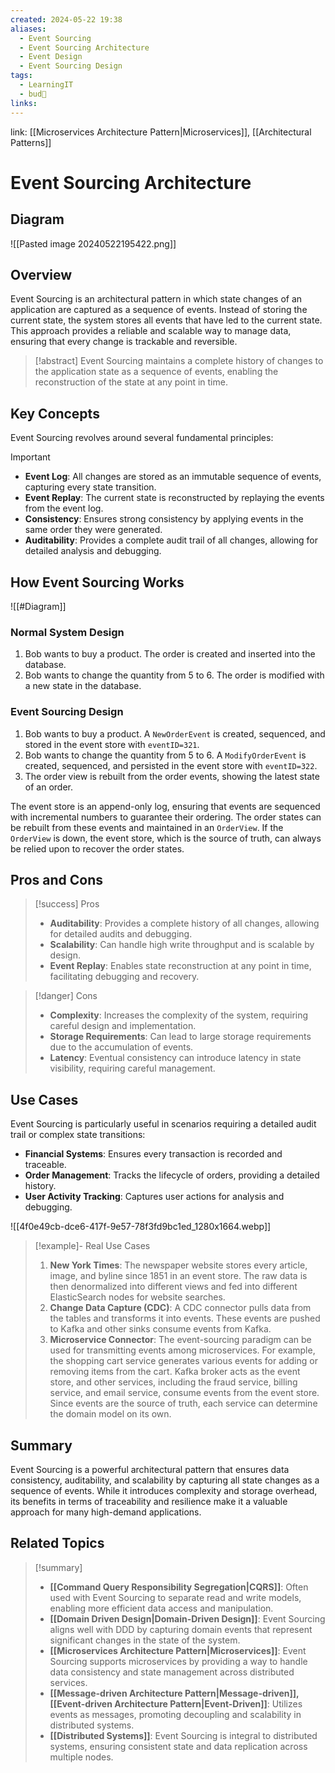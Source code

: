 ```yaml
---
created: 2024-05-22 19:38
aliases:
  - Event Sourcing
  - Event Sourcing Architecture
  - Event Design
  - Event Sourcing Design
tags:
  - LearningIT
  - bud🌿
links:
---
```


link: [[Microservices Architecture Pattern|Microservices]], [[Architectural Patterns]]

# Event Sourcing Architecture

## Diagram

![[Pasted image 20240522195422.png]]

## Overview

Event Sourcing is an architectural pattern in which state changes of an application are captured as a sequence of events. Instead of storing the current state, the system stores all events that have led to the current state. This approach provides a reliable and scalable way to manage data, ensuring that every change is trackable and reversible.

> [!abstract]
> Event Sourcing maintains a complete history of changes to the application state as a sequence of events, enabling the reconstruction of the state at any point in time.

## Key Concepts

Event Sourcing revolves around several fundamental principles:

> [!important]
> 
> - **Event Log**: All changes are stored as an immutable sequence of events, capturing every state transition.
> - **Event Replay**: The current state is reconstructed by replaying the events from the event log.
> - **Consistency**: Ensures strong consistency by applying events in the same order they were generated.
> - **Auditability**: Provides a complete audit trail of all changes, allowing for detailed analysis and debugging.

## How Event Sourcing Works
![[#Diagram]]
### Normal System Design

1. Bob wants to buy a product. The order is created and inserted into the database.
2. Bob wants to change the quantity from 5 to 6. The order is modified with a new state in the database.

### Event Sourcing Design

1. Bob wants to buy a product. A `NewOrderEvent` is created, sequenced, and stored in the event store with `eventID=321`.
2. Bob wants to change the quantity from 5 to 6. A `ModifyOrderEvent` is created, sequenced, and persisted in the event store with `eventID=322`.
3. The order view is rebuilt from the order events, showing the latest state of an order.

The event store is an append-only log, ensuring that events are sequenced with incremental numbers to guarantee their ordering. The order states can be rebuilt from these events and maintained in an `OrderView`. If the `OrderView` is down, the event store, which is the source of truth, can always be relied upon to recover the order states.

## Pros and Cons

> [!success] Pros
> 
> - **Auditability**: Provides a complete history of all changes, allowing for detailed audits and debugging.
> - **Scalability**: Can handle high write throughput and is scalable by design.
> - **Event Replay**: Enables state reconstruction at any point in time, facilitating debugging and recovery.

> [!danger] Cons
> 
> - **Complexity**: Increases the complexity of the system, requiring careful design and implementation.
> - **Storage Requirements**: Can lead to large storage requirements due to the accumulation of events.
> - **Latency**: Eventual consistency can introduce latency in state visibility, requiring careful management.

## Use Cases

Event Sourcing is particularly useful in scenarios requiring a detailed audit trail or complex state transitions:

- **Financial Systems**: Ensures every transaction is recorded and traceable.
- **Order Management**: Tracks the lifecycle of orders, providing a detailed history.
- **User Activity Tracking**: Captures user actions for analysis and debugging.

![[4f0e49cb-dce6-417f-9e57-78f3fd9bc1ed_1280x1664.webp]]

> [!example]- Real Use Cases
> 1. **New York Times**: The newspaper website stores every article, image, and byline since 1851 in an event store. The raw data is then denormalized into different views and fed into different ElasticSearch nodes for website searches.
> 2. **Change Data Capture (CDC)**: A CDC connector pulls data from the tables and transforms it into events. These events are pushed to Kafka and other sinks consume events from Kafka.
> 3. **Microservice Connector**: The event-sourcing paradigm can be used for transmitting events among microservices. For example, the shopping cart service generates various events for adding or removing items from the cart. Kafka broker acts as the event store, and other services, including the fraud service, billing service, and email service, consume events from the event store. Since events are the source of truth, each service can determine the domain model on its own.

## Summary

Event Sourcing is a powerful architectural pattern that ensures data consistency, auditability, and scalability by capturing all state changes as a sequence of events. While it introduces complexity and storage overhead, its benefits in terms of traceability and resilience make it a valuable approach for many high-demand applications.

## Related Topics

> [!summary]
> 
> - **[[Command Query Responsibility Segregation|CQRS]]**: Often used with Event Sourcing to separate read and write models, enabling more efficient data access and manipulation.
> - **[[Domain Driven Design|Domain-Driven Design]]**: Event Sourcing aligns well with DDD by capturing domain events that represent significant changes in the state of the system.
> - **[[Microservices Architecture Pattern|Microservices]]**: Event Sourcing supports microservices by providing a way to handle data consistency and state management across distributed services.
> - **[[Message-driven Architecture Pattern|Message-driven]], [[Event-driven Architecture Pattern|Event-Driven]]**: Utilizes events as messages, promoting decoupling and scalability in distributed systems.
> - **[[Distributed Systems]]**: Event Sourcing is integral to distributed systems, ensuring consistent state and data replication across multiple nodes.
